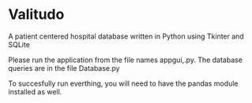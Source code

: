 # Valitudo
A patient centered hospital database written in Python using Tkinter and SQLite

Please run the application from the file names appgui,.py. The database queries are in the file Database.py

To succesfully run everthing, you will need to have the pandas module installed as well.
